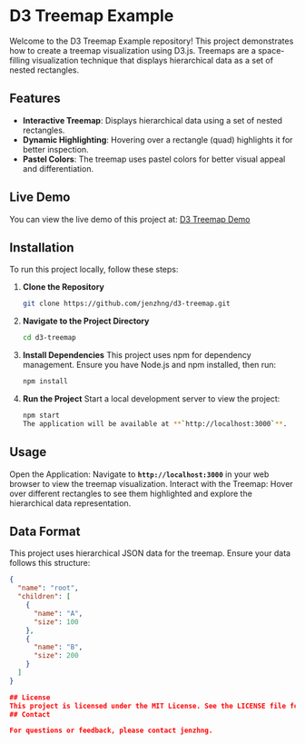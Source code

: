 # D3 Treemap Example

Welcome to the D3 Treemap Example repository! This project demonstrates how to create a treemap visualization using D3.js. Treemaps are a space-filling visualization technique that displays hierarchical data as a set of nested rectangles.

## Features

- **Interactive Treemap**: Displays hierarchical data using a set of nested rectangles.
- **Dynamic Highlighting**: Hovering over a rectangle (quad) highlights it for better inspection.
- **Pastel Colors**: The treemap uses pastel colors for better visual appeal and differentiation.

## Live Demo

You can view the live demo of this project at: [D3 Treemap Demo](https://jenzhng.github.io/d3-treemap/)

## Installation

To run this project locally, follow these steps:

1. **Clone the Repository**

   ```bash
   git clone https://github.com/jenzhng/d3-treemap.git
2. **Navigate to the Project Directory**

   ```bash
   cd d3-treemap
3. **Install Dependencies**
  This project uses npm for dependency management. Ensure you have Node.js and npm installed, then run:
   ```bash
   npm install
4. **Run the Project**
   Start a local development server to view the project:
   ```bash
   npm start
   The application will be available at **`http://localhost:3000`**.

## Usage

Open the Application: Navigate to **`http://localhost:3000`** in your web browser to view the treemap visualization.
Interact with the Treemap: Hover over different rectangles to see them highlighted and explore the hierarchical data representation.

## Data Format

This project uses hierarchical JSON data for the treemap. Ensure your data follows this structure:
   ```json
   {
     "name": "root",
     "children": [
       {
         "name": "A",
         "size": 100
       },
       {
         "name": "B",
         "size": 200
       }
     ]
   }

## License
This project is licensed under the MIT License. See the LICENSE file for details.
## Contact

For questions or feedback, please contact jenzhng.

